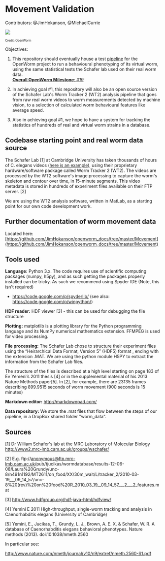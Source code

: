 Movement Validation
===================

Contributors: @JimHokanson, @MichaelCurrie

![](https://github.com/MichaelCurrie/movement_validation/blob/master/documentation/images/Validation%20Strategy.png?raw=true)

<sub><sup>Credit: OpenWorm</sub></sup>

Objectives:

1. This repository should eventually house a test [pipeline](https://github.com/MichaelCurrie/movement_validation/blob/master/documentation/Processing%20Pipeline.md) for the OpenWorm project to run a behavioural phenotyping of its virtual worm, using the same statistical tests the Schafer lab used on their real worm data.  
[**Overall OpenWorm Milestone**: *#19*](https://github.com/openworm/OpenWorm/issues?milestone=19&state=open)  

2. In achieving goal #1, this repository will also be an open source version of the Schafer Lab's Worm Tracker 2 (WT2) analysis pipeline that goes from raw real worm videos to worm measurements detected by machine vision, to a selection of calculated worm behavioural features like average speed.

3. Also in achieving goal #1, we hope to have a system for tracking the statistics of hundreds of real and virtual worm strains in a database.


## Codebase starting point and real worm data source ##

The Schafer Lab [1] at Cambridge University has taken thousands of hours of C. elegans videos ([here is an example](http://www.youtube.com/watch?v=5FAiSgl55p0)), using their proprietary hardware/software package called Worm Tracker 2 (WT2).  The videos are processed by the WT2 software's image processing to capture the worm's skeleton and contour over time, in 15-minute segments.  This video metadata is stored in hundreds of experiment files available on their FTP server. [2]

We are using the WT2 analysis software, written in MatLab, as a starting point for our own code development work.


## Further documentation of worm movement data ##

Located here: [https://github.com/JimHokanson/openworm_docs/tree/master/Movement](https://github.com/JimHokanson/openworm_docs/tree/master/Movement)


## Tools used ##

**Language:** Python 3.x.  The code requires use of scientific computing packages (numpy, h5py), and as such getting the packages properly installed can be tricky. As such we recommend using Spyder IDE (Note, this isn't required)
- https://code.google.com/p/spyderlib/ (see also: https://code.google.com/p/winpython/)

**HDF reader:** HDF viewer [3] - this can be used for debugging the file structure

**Plotting:** matplotlib is a plotting library for the Python programming language and its NumPy numerical mathematics extension.  FFMPEG is used for video processing.

**File processing:** The Schafer Lab chose to structure their experiment files using the  “Heirarchical Data Format, Version 5” (HDF5) format , ending with the extension .MAT.  We are using the python module H5PY to extract the information from the Schafer Lab files.

The structure of the files is described at a high level starting on page 183 of Ev Yemeni’s 2011 thesis [4] or in the supplemental material of his 2013 Nature Methods paper[5].  In [2], for example, there are 23135 frames describing 899.9515 seconds of worm movement (900 seconds is 15 minutes)

**Markdown editor:** http://markdownpad.com/

**Data repository:** We store the .mat files that flow between the steps of our pipeline, in a DropBox shared folder "worm_data".

## Sources ##

[1] Dr William Schafer's lab at the MRC Laboratory of Molecular Biology http://www2.mrc-lmb.cam.ac.uk/groups/wschafer/

[2] E.g. ftp://anonymous@ftp.mrc-lmb.cam.ac.uk/pub/tjucikas/wormdatabase/results-12-06-08/Laura%20Grundy/unc-8/n491n1192/MT2611/on_food/XX/30m_wait/L/tracker_2/2010-03-19___09_14_57/unc-8%20(rev)%20on%20food%20R_2010_03_19__09_14_57___2___2_features.mat

[3] http://www.hdfgroup.org/hdf-java-html/hdfview/

[4] Yemini E 2011 High-throughput, single-worm tracking and analysis in Caenorhabditis elegans (University of Cambridge)

[5] Yemini, E., Jucikas, T., Grundy, L. J., Brown, A. E. X. & Schafer, W. R. A database of Caenorhabditis elegans behavioral phenotypes. Nature methods (2013). doi:10.1038/nmeth.2560

In particular see:

http://www.nature.com/nmeth/journal/v10/n9/extref/nmeth.2560-S1.pdf

